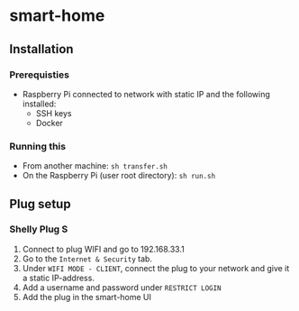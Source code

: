 # smart-home

## Installation

### Prerequisties

- Raspberry Pi connected to network with static IP and the following installed:
  - SSH keys
  - Docker

### Running this

- From another machine:
  `sh transfer.sh`
- On the Raspberry Pi (user root directory):
  `sh run.sh`

## Plug setup

### Shelly Plug S
1. Connect to plug WIFI and go to 192.168.33.1
2. Go to the `Internet & Security` tab.
3. Under `WIFI MODE - CLIENT`, connect the plug to your network and give it a static IP-address.
4. Add a username and password under `RESTRICT LOGIN`
5. Add the plug in the smart-home UI
